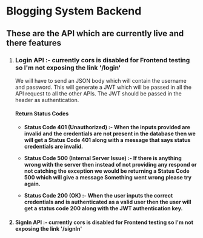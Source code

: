 <h1>Blogging System Backend</h1>

<h2>These are the API which are currently live and there features</h3>
<ol>
  <li>
    <h3>Login API :- currently cors is disabled for Frontend testing so I'm not exposing the link '/login'</h3>
    <p>
      We will have to send an JSON body which will contain the username and password. This will generate a JWT which will be passed in all the API request to all the 
      other APIs. The JWT should be passed in the header as authentication.
     </p>
      <H4><b>Return Status Codes<b></H4>
      <ul>
        <li>
        <p>
          <emp>Status Code 401 (Unauthorized) :- </emp>
          When the inputs provided are invalid and the credentials are not present in the database then we will get a Status Code 401 along with a message that says status credentials are invalid.
         </p>
         </li>
         <li>
        <p>
          <emp>Status Code 500 (Internal Server Issue) :- </emp>
          If there is anything wrong with the server then instead of not providing any respond or not catching the exception we would be returning a Status Code 500 which will give a message Something went wrong please try again.
         </p>
         </li>
         <li>
        <p>
          <emp>Status Code 200 (OK) :- </emp>
          When the user inputs the correct credentials and is authenticated as a valid user then the user will get a status code 200 along with the JWT authentication key.
         </p>
         </li>
      </ul>
  </li>
  <li>
    <h4>SignIn API :- currently cors is disabled for Frontend testing so I'm not exposing the link '/signIn'</h4>
    <p>
    </p>
  </li>
  
</ol>
